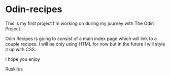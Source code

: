 # Odin-recipes
This is my first project I'm working on during my journey with The Odin Project.

Odin Recipes is going to consist of a main index page which will link to a couple recipes.
I will be only using HTML for now but in the future I will style it up with CSS.


I hope you enjoy

Ruskiius